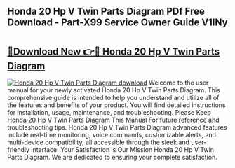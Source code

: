 ## Honda 20 Hp V Twin Parts Diagram PDf Free Download - Part-X99 Service Owner Guide V1INy

# <h2><a href="http://dfklz4.blite.top/?on=Honda+20+Hp+V+Twin+Parts+Diagram">🔗Download New 👉🔴 Honda 20 Hp V Twin Parts Diagram</a></h2>

[![Honda 20 Hp V Twin Parts Diagram download](https://i.imgur.com/lujVjoI.png)](http://dfklz4.blite.top/?on=Honda+20+Hp+V+Twin+Parts+Diagram)
Welcome to the user manual for your newly activated Honda 20 Hp V Twin Parts Diagram. This comprehensive guide is intended to help you understand and utilize all of the features and benefits of your product. You will find detailed instructions for installation, usage, maintenance, and troubleshooting. Please Keep Honda 20 Hp V Twin Parts Diagram This Manual For future reference and troubleshooting tips. Honda 20 Hp V Twin Parts Diagram advanced features include real-time monitoring, voice commands, customizable alerts, and multi-device compatibility, all accessible through the sleek and user-friendly interface. Your Satisfaction is Our Mission Honda 20 Hp V Twin Parts Diagram. We are dedicated to ensuring your complete satisfaction.
